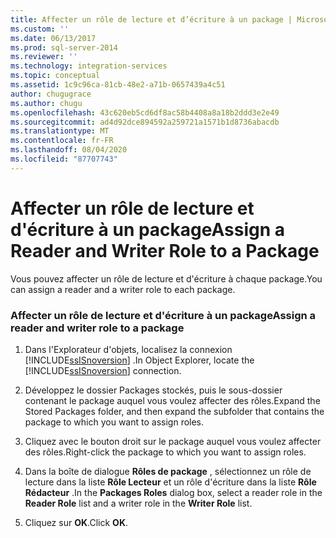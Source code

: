 ```yaml
---
title: Affecter un rôle de lecture et d’écriture à un package | Microsoft Docs
ms.custom: ''
ms.date: 06/13/2017
ms.prod: sql-server-2014
ms.reviewer: ''
ms.technology: integration-services
ms.topic: conceptual
ms.assetid: 1c9c96ca-81cb-48e2-a71b-0657439a4c51
author: chugugrace
ms.author: chugu
ms.openlocfilehash: 43c620eb5cd6df8ac58b4408a8a18b2ddd3e2e49
ms.sourcegitcommit: ad4d92dce894592a259721a1571b1d8736abacdb
ms.translationtype: MT
ms.contentlocale: fr-FR
ms.lasthandoff: 08/04/2020
ms.locfileid: "87707743"
---
```

# <a name="assign-a-reader-and-writer-role-to-a-package"></a><span data-ttu-id="f4193-102">Affecter un rôle de lecture et d'écriture à un package</span><span class="sxs-lookup"><span data-stu-id="f4193-102">Assign a Reader and Writer Role to a Package</span></span>
  <span data-ttu-id="f4193-103">Vous pouvez affecter un rôle de lecture et d'écriture à chaque package.</span><span class="sxs-lookup"><span data-stu-id="f4193-103">You can assign a reader and a writer role to each package.</span></span>  
  
### <a name="assign-a-reader-and-writer-role-to-a-package"></a><span data-ttu-id="f4193-104">Affecter un rôle de lecture et d'écriture à un package</span><span class="sxs-lookup"><span data-stu-id="f4193-104">Assign a reader and writer role to a package</span></span>  
  
1.  <span data-ttu-id="f4193-105">Dans l'Explorateur d'objets, localisez la connexion [!INCLUDE[ssISnoversion](../includes/ssisnoversion-md.md)] .</span><span class="sxs-lookup"><span data-stu-id="f4193-105">In Object Explorer, locate the [!INCLUDE[ssISnoversion](../includes/ssisnoversion-md.md)] connection.</span></span>  
  
2.  <span data-ttu-id="f4193-106">Développez le dossier Packages stockés, puis le sous-dossier contenant le package auquel vous voulez affecter des rôles.</span><span class="sxs-lookup"><span data-stu-id="f4193-106">Expand the Stored Packages folder, and then expand the subfolder that contains the package to which you want to assign roles.</span></span>  
  
3.  <span data-ttu-id="f4193-107">Cliquez avec le bouton droit sur le package auquel vous voulez affecter des rôles.</span><span class="sxs-lookup"><span data-stu-id="f4193-107">Right-click the package to which you want to assign roles.</span></span>  
  
4.  <span data-ttu-id="f4193-108">Dans la boîte de dialogue **Rôles de package** , sélectionnez un rôle de lecture dans la liste **Rôle Lecteur** et un rôle d'écriture dans la liste **Rôle Rédacteur** .</span><span class="sxs-lookup"><span data-stu-id="f4193-108">In the **Packages Roles** dialog box, select a reader role in the **Reader Role** list and a writer role in the **Writer Role** list.</span></span>  
  
5.  <span data-ttu-id="f4193-109">Cliquez sur **OK**.</span><span class="sxs-lookup"><span data-stu-id="f4193-109">Click **OK**.</span></span>  
  
  
